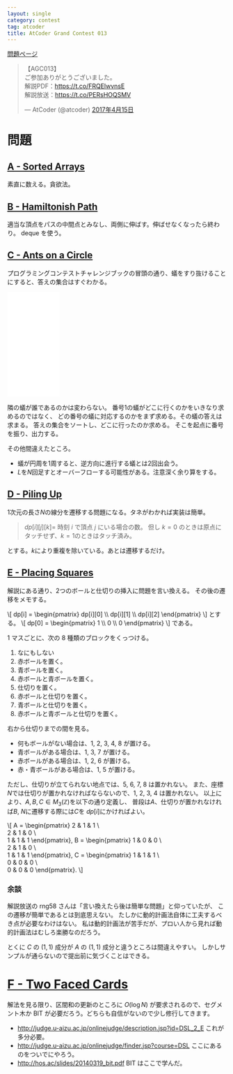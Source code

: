 ```yaml
---
layout: single
category: contest
tag: atcoder
title: AtCoder Grand Contest 013
---
```


[問題ページ](http://agc013.contest.atcoder.jp/)

<blockquote class="twitter-tweet" data-lang="ja"><p lang="ja" dir="ltr">【AGC013】<br>ご参加ありがとうございました。<br>解説PDF：<a href="https://t.co/FRQElwvnsE">https://t.co/FRQElwvnsE</a><br>解説放送：<a href="https://t.co/PERsHOQSMV">https://t.co/PERsHOQSMV</a></p>&mdash; AtCoder (@atcoder) <a href="https://twitter.com/atcoder/status/853257225787154432">2017年4月15日</a></blockquote>
<script async src="//platform.twitter.com/widgets.js" charset="utf-8"></script>

# 問題

## [A - Sorted Arrays](http://agc013.contest.atcoder.jp/tasks/agc013_a)

素直に数える。貪欲法。

## [B - Hamiltonish Path](http://agc013.contest.atcoder.jp/tasks/agc013_b)

適当な頂点をパスの中間点とみなし、両側に伸ばす。伸ばせなくなったら終わり。
deque を使う。

## [C - Ants on a Circle](http://agc013.contest.atcoder.jp/tasks/agc013_c)

プログラミングコンテストチャレンジブックの冒頭の通り、蟻をすり抜けることにすると、答えの集合はすぐわかる。

<iframe style="width:120px;height:240px;" marginwidth="0" marginheight="0" scrolling="no" frameborder="0" src="//rcm-fe.amazon-adsystem.com/e/cm?lt1=_blank&bc1=000000&IS2=1&bg1=FFFFFF&fc1=000000&lc1=0000FF&t=kazunetakahas-22&o=9&p=8&l=as4&m=amazon&f=ifr&ref=as_ss_li_til&asins=4839941068&linkId=a21750c44497030ffbbe0e66ffe7ab06"></iframe>

隣の蟻が誰であるのかは変わらない。
番号$1$の蟻がどこに行くのかをいきなり求めるのではなく、
どの番号の蟻に対応するのかをまず求める。その蟻の答えは求まる。
答えの集合をソートし、どこに行ったのか求める。
そこを起点に番号を振り、出力する。

その他間違えたところ。

- 蟻が円周を$1$周すると、逆方向に進行する蟻とは$2$回出会う。
- $L$を$N$回足すとオーバーフローする可能性がある。注意深く余り算をする。

## [D - Piling Up](http://agc013.contest.atcoder.jp/tasks/agc013_d)

$1$次元の長さ$N$の線分を遷移する問題になる。タネがわかれば実装は簡単。

> $dp[i][j][k] =$ 時刻 $i$ で頂点 $j$ にいる場合の数。
> 但し $k = 0$ のときは原点にタッチせず、$k = 1$のときはタッチ済み。

とする。$k$により重複を除いている。あとは遷移するだけ。

## [E - Placing Squares](http://agc013.contest.atcoder.jp/tasks/agc013_e)

解説にある通り、$2$つのボールと仕切りの挿入に問題を言い換える。
その後の遷移をメモする。

\\[
    dp[i] = \begin{pmatrix} dp[i][0] \\\ dp[i][1] \\\ dp[i][2] \end{pmatrix}
\\]
とする。
\\[
    dp[0] = \begin{pmatrix} 1 \\\ 0 \\\ 0 \end{pmatrix}
\\]
である。

1 マスごとに、次の 8 種類のブロックをくっつける。

1. なにもしない
2. 赤ボールを置く。
3. 青ボールを置く。
4. 赤ボールと青ボールを置く。
5. 仕切りを置く。
6. 赤ボールと仕切りを置く。
7. 青ボールと仕切りを置く。
8. 赤ボールと青ボールと仕切りを置く。

右から仕切りまでの間を見る。

- 何もボールがない場合は、1, 2, 3, 4, 8 が置ける。
- 青ボールがある場合は、1, 3, 7 が置ける。
- 赤ボールがある場合は、1, 2, 6 が置ける。
- 赤・青ボールがある場合は、1, 5 が置ける。

ただし、仕切りが立てられない地点では、5, 6, 7, 8 は置かれない。
また、座標$N$では仕切りが置かれなければならないので、1, 2, 3, 4 は置かれない。
以上により、$A, B, C \in M_3(\mathbb{Z})$を以下の通り定義し、
普段は$A$、仕切りが置かれなければ$B$, $N$に遷移する際には$C$を
$dp[i]$にかければよい。

\\[
    A = \begin{pmatrix} 2 & 1 & 1 \\\
                        2 & 1 & 0 \\\
                        1 & 1 & 1
        \end{pmatrix},
    B = \begin{pmatrix} 1 & 0 & 0 \\\
                        2 & 1 & 0 \\\
                        1 & 1 & 1
        \end{pmatrix},
    C = \begin{pmatrix} 1 & 1 & 1 \\\
                        0 & 0 & 0 \\\
                        0 & 0 & 0
        \end{pmatrix}.
\\]

### 余談

解説放送の rng58 さんは「言い換えたら後は簡単な問題」と仰っていたが、
この遷移が簡単であるとは到底思えない。
たしかに動的計画法自体に工夫するべき点が必要なわけはない。
私は動的計画法が苦手だが、プロい人から見れば動的計画法はむしろ楽勝なのだろう。

とくに $C$ の $(1, 1)$ 成分が
$A$ の $(1, 1)$ 成分と違うところは間違えやすい。
しかしサンプルが通らないので提出前に気づくことはできる。

# [F - Two Faced Cards](http://agc013.contest.atcoder.jp/tasks/agc013_f)

解法を見る限り、区間和の更新のところに $O(\log N)$ が要求されるので、セグメント木か BIT が必要だろう。どちらも自信がないので少し修行してきます。

- http://judge.u-aizu.ac.jp/onlinejudge/description.jsp?id=DSL_2_E これが多分必要。
- http://judge.u-aizu.ac.jp/onlinejudge/finder.jsp?course=DSL ここにあるのをついでにやろう。
- http://hos.ac/slides/20140319_bit.pdf BIT はここで学んだ。
